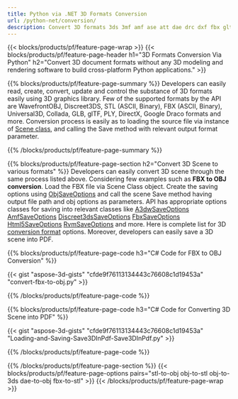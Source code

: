 ```yaml
---
title: Python via .NET 3D Formats Conversion
url: /python-net/conversion/
description: Convert 3D formats 3ds 3mf amf ase att dae drc dxf fbx gltf jt obj ply rvm stl u3d usdz usd vrml x with few lines of C# code via Python library.
---
```


{{< blocks/products/pf/feature-page-wrap >}}
{{< blocks/products/pf/feature-page-header h1="3D Formats Conversion Via Python" h2="Convert 3D document formats without any 3D modeling and rendering software to build cross-platform Python applications." >}}

{{% blocks/products/pf/feature-page-summary %}}
Developers can easily read, create, convert, update and control the substance of 3D formats easily using 3D graphics library. Few of the supported formats by the API are WavefrontOBJ, Discreet3DS, STL (ASCII, Binary), FBX (ASCII, Binary),  Universal3D, Collada, GLB, glTF,  PLY, DirectX, Google Draco formats and more. Conversion process is easily as to loading the source file via instance of [Scene class](https://apireference.aspose.com/3d/net/aspose.threed/scene), and calling the Save method with relevant output format parameter.

{{% /blocks/products/pf/feature-page-summary  %}}

{{% blocks/products/pf/feature-page-section  h2="Convert 3D Scene to various formats" %}}
Developers can easily convert 3D scene through the same process listed above. Considering few examples such as **FBX to OBJ conversion**. Load the FBX file via Scene Class object.  Create the saving options using [ObjSaveOptions](https://apireference.aspose.com/3d/net/aspose.threed.formats/objsaveoptions) and call the scene Save method having output file path and obj options as parameters. API has appropriate options classes for saving into relevant classes like [A3dwSaveOptions](https://apireference.aspose.com/3d/net/aspose.threed.formats/a3dwsaveoptions) [AmfSaveOptions](https://apireference.aspose.com/3d/net/aspose.threed.formats/amfsaveoptions) [Discreet3dsSaveOptions](https://apireference.aspose.com/3d/net/aspose.threed.formats/discreet3dssaveoptions) [FbxSaveOptions](https://apireference.aspose.com/3d/net/aspose.threed.formats/fbxsaveoptions) [Html5SaveOptions](https://apireference.aspose.com/3d/net/aspose.threed.formats/html5saveoptions) [RvmSaveOptions](https://apireference.aspose.com/3d/net/aspose.threed.formats/rvmsaveoptions) and more. Here is complete list for 3D [conversion format](https://apireference.aspose.com/3d/net/aspose.threed.formats) options. Moreover, developers can easily save a 3D scene into PDF.

{{% blocks/products/pf/feature-page-code h3="C# Code for FBX to OBJ Conversion" %}}

{{< gist "aspose-3d-gists" "cfde9f76113134443c76608c1d19453a" "convert-fbx-to-obj.py" >}}

{{% /blocks/products/pf/feature-page-code  %}}

{{% blocks/products/pf/feature-page-code h3="C# Code for Converting 3D Scene into PDF" %}}

{{< gist "aspose-3d-gists" "cfde9f76113134443c76608c1d19453a" "Loading-and-Saving-Save3DInPdf-Save3DInPdf.py" >}}

{{% /blocks/products/pf/feature-page-code  %}}


{{% /blocks/products/pf/feature-page-section %}}
{{< blocks/products/pf/feature-page-options pairs="stl-to-obj obj-to-stl obj-to-3ds dae-to-obj fbx-to-stl" >}}
{{< /blocks/products/pf/feature-page-wrap >}}

